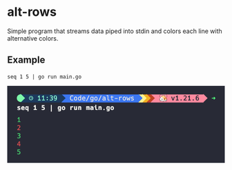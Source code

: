 # alt-rows

Simple program that streams data piped into stdin and colors each line with alternative colors.

## Example

```
seq 1 5 | go run main.go
```

![](./alt-rows.png)
